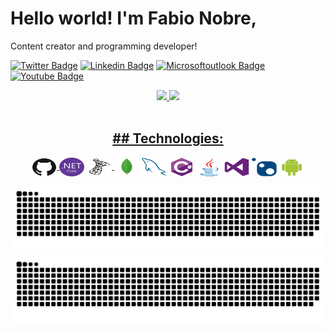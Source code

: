 # Hello world! I'm Fabio Nobre, 
Content creator and programming developer!

[![Twitter Badge](https://img.shields.io/badge/-@fabiohcnobre-FFFF00?style=flat-square&labelColor=FFFF00&logo=twitter&logoColor=black&link=https://twitter.com/fabiohcnobre)](https://twitter.com/fabiohcnobre) 
[![Linkedin Badge](https://img.shields.io/badge/-fabiohcnobre-FFFF00?style=flat-square&logo=Linkedin&logoColor=black&link=https://www.linkedin.com/in/diego-schell-fernandes/)](https://www.linkedin.com/in/fabiohcnobre/) 
[![Microsoftoutlook Badge](https://img.shields.io/badge/-fabiohcnobre@hotmail.com-0511F2?style=flat-square&logo=Microsoftoutlook&logoColor=white&link=mailto:fabiohcnobre@hotmail.com)](mailto:fabiohcnobre@hotmail.com)
[![Youtube Badge](https://img.shields.io/badge/-youtube/fabiohcnobre-FF0D0D?style=flat-square&logo=Youtube&logoColor=white&link=fabiohcnobre)](https://www.youtube.com/fabiohcnobre)


<div align="center">
  <a href="https://github.com/fabiohcnobre">
  <img height="150em" src="https://github-readme-stats.vercel.app/api?username=fabiohcnobre&show_icons=true&theme=dracula&include_all_commits=true&count_private=true"/>
  <img height="130em" src="https://github-readme-stats.vercel.app/api/top-langs/?username=fabiohcnobre&layout=compact&langs_count=7&theme=dracula"/>
</div>

<div align="center"><br>
  <h2>## Technologies: </h2>
	<a href="https://github.com" ><img align="center" alt="Fabio-github" height="30" width="40" fill="#5A45FF" src="https://raw.githubusercontent.com/devicons/devicon/master/icons/github/github-original.svg"> </a>
	<a href="https://dotnet.microsoft.com/pt-br/download" > <img align="center" alt="Fabio-dotnetcore" height="30" width="40" src="https://raw.githubusercontent.com/devicons/devicon/master/icons/dotnetcore/dotnetcore-original.svg"></a>
	<a href="https://www.microsoft.com/pt-br/sql-server" > <img align="center" alt="Fabio-microsoftsqlserver" height="30" width="40" src="https://raw.githubusercontent.com/devicons/devicon/master/icons/microsoftsqlserver/microsoftsqlserver-plain.svg"> </a>
	<a href="https://www.mongodb.com/" ><img align="center" alt="Fabio-mongodb" height="30" width="40" src="https://raw.githubusercontent.com/devicons/devicon/master/icons/mongodb/mongodb-original.svg"></a>
	<a href="https://mysql.com" ><img align="center" alt="Fabio-mysql" height="30" width="40" src="https://raw.githubusercontent.com/devicons/devicon/master/icons/mysql/mysql-original.svg"></a>
	<a href="https://learn.microsoft.com/pt-br/dotnet/csharp/" ><img align="center" alt="Fabio-csharp" height="30" width="40" src="https://raw.githubusercontent.com/devicons/devicon/master/icons/csharp/csharp-original.svg"></a>
	<a href="https://www.java.com/" ><img align="center" alt="Fabio-java" height="30" width="40" src="https://raw.githubusercontent.com/devicons/devicon/master/icons/java/java-original.svg"></a>
	<a href="https://visualstudio.microsoft.com/" ><img align="center" alt="Fabio-visualstudio" height="30" width="40" src="https://raw.githubusercontent.com/devicons/devicon/master/icons/visualstudio/visualstudio-plain.svg"></a>
	<a href="https://www.nuget.org/" ><img align="center" alt="Fabio-nuget" height="30" width="40" src="https://raw.githubusercontent.com/devicons/devicon/master/icons/nuget/nuget-original.svg"></a>
	<a href="https://www.android.com/intl/pt-BR_br/" ><img align="center" alt="Fabio-android" height="30" width="40" src="https://raw.githubusercontent.com/devicons/devicon/master/icons/android/android-original.svg"></a>
</div>

![GitHub Snake Light](https://github.com/fabiohcnobre/fabiohcnobre/blob/output/github-snake.svg#gh-light-mode-only)
![GitHub Snake dark](https://github.com/fabiohcnobre/fabiohcnobre/blob/output/github-snake-dark.svg#gh-dark-mode-only)

<!--
**fabiohcnobre/fabiohcnobre** is a ✨ _special_ ✨ repository because its `README.md` (this file) appears on your GitHub profile.

Here are some ideas to get you started:

- 🔭 I’m currently working on ...
- 🌱 I’m currently learning ...
- 👯 I’m looking to collaborate on ...
- 🤔 I’m looking for help with ...
- 💬 Ask me about ...
- 📫 How to reach me: ...
- 😄 Pronouns: ...
- ⚡ Fun fact: ...
-->
